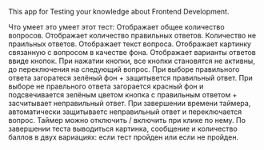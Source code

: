 This app for Testing your knowledge about Frontend Development.

Что умеет это умеет этот тест:
Отображает общее количество вопросов.
Отображает количество правильных ответов.
Количество не праильных ответов.
Отображает текст вопроса.
Отображает картинку связанную с вопросом в качестве фона.
Отображает варианты ответов ввиде кнопок.
При нажатии кнопки, все кнопки становятся не активны, до переключения на следующий вопрос.
При выборе правильного ответа загоратеся зелёный фон + защитывется правильный ответ.
При выборе не правльного ответа загорается красный фон и подсвечивается зелёным цветом кнопка с правильным ответом + засчитывает неправильный ответ.
При завершении времени таймера, автоматически защитываетс неправильный ответ и переключается вопрос.
Таймер можно отключить / включить при клике по нему.
По завершении теста выводиться картинка, сообщение и количество баллов в двух вариациях: если тест пройден или если не пройден.
